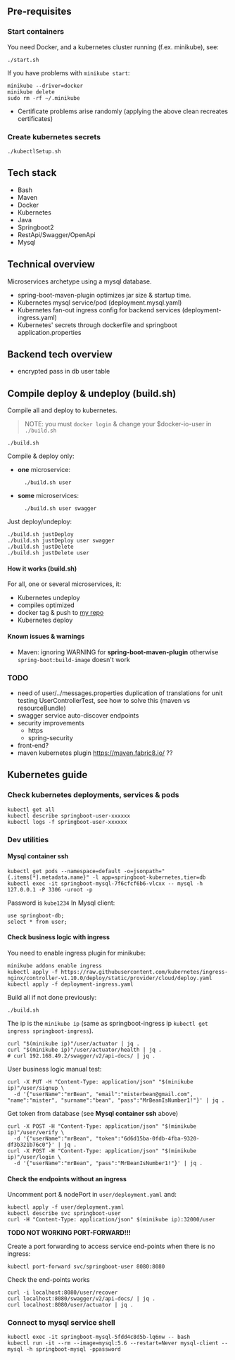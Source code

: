 ## Pre-requisites

### Start containers
You need Docker, and a kubernetes cluster running (f.ex. minikube), see:

```shell
./start.sh
```

If you have problems with `minikube start`:
```shell
minikube --driver=docker
minikube delete
sudo rm -rf ~/.minikube
```
- Certificate problems arise randomly (applying the above clean recreates certificates)

### Create kubernetes secrets

```shell
./kubectlSetup.sh
```

## Tech stack

- Bash
- Maven
- Docker
- Kubernetes
- Java
- Springboot2
- RestApi/Swagger/OpenApi
- Mysql

## Technical overview

Microservices archetype using a mysql database.

- spring-boot-maven-plugin optimizes jar size & startup time.
- Kubernetes mysql service/pod (deployment.mysql.yaml)
- Kubernetes fan-out ingress config for backend services (deployment-ingress.yaml)
- Kubernetes' secrets through dockerfile and springboot application.properties

## Backend tech overview

- encrypted pass in db user table

## Compile deploy & undeploy (build.sh)

Compile all and deploy to kubernetes.
> NOTE: you must `docker login` & change your $docker-io-user in `./build.sh`


    ./build.sh


Compile & deploy only:
- **one** microservice:
  
        ./build.sh user

- **some** microservices:

        ./build.sh user swagger

Just deploy/undeploy:

    ./build.sh justDeploy
    ./build.sh justDeploy user swagger
    ./build.sh justDelete
    ./build.sh justDelete user

#### How it works (build.sh)

For all, one or several microservices, it:
- Kubernetes undeploy
- compiles optimized
- docker tag & push to [my repo](https://hub.docker.com/repository/docker/davidgfolch/kubernetes-springboot-db)
- Kubernetes deploy


#### Known issues & warnings

- Maven: ignoring WARNING for **spring-boot-maven-plugin** otherwise `spring-boot:build-image` doesn't work

### TODO

- need of user/../messages.properties duplication of translations for unit testing UserControllerTest, see how to solve this (maven vs resourceBundle)
- swagger service auto-discover endpoints
- security improvements
  - https
  - spring-security
- front-end?
- maven kubernetes plugin  https://maven.fabric8.io/ ??

## Kubernetes guide

### Check kubernetes deployments, services & pods

```shell
kubectl get all
kubectl describe springboot-user-xxxxxx
kubectl logs -f springboot-user-xxxxxx
```


### Dev utilities

#### Mysql container ssh

    kubectl get pods --namespace=default -o=jsonpath="{.items[*].metadata.name}" -l app=springboot-kubernetes,tier=db
    kubectl exec -it springboot-mysql-7f6cfcf6b6-vlcxx -- mysql -h 127.0.0.1 -P 3306 -uroot -p

Password is `kube1234`
In Mysql client:

    use springboot-db;
    select * from user;


#### Check business logic with ingress

You need to enable ingress plugin for minikube:

    minikube addons enable ingress
    kubectl apply -f https://raw.githubusercontent.com/kubernetes/ingress-nginx/controller-v1.10.0/deploy/static/provider/cloud/deploy.yaml
    kubectl apply -f deployment-ingress.yaml
    
Build all if not done previously:

    ./build.sh

The ip is the `minikube ip` (same as springboot-ingress ip `kubectl get ingress springboot-ingress`).

    curl "$(minikube ip)"/user/actuator | jq .
    curl "$(minikube ip)"/user/actuator/health | jq .
    # curl 192.168.49.2/swagger/v2/api-docs/ | jq .

User business logic manual test:

    curl -X PUT -H "Content-Type: application/json" "$(minikube ip)"/user/signup \
      -d '{"userName":"mrBean", "email":"misterbean@gmail.com", "name":"mister", "surname":"bean", "pass":"MrBeanIsNumber1!"}' | jq .
Get token from database (see **Mysql container ssh** above)

    curl -X POST -H "Content-Type: application/json" "$(minikube ip)"/user/verify \
      -d '{"userName":"mrBean", "token":"6d6d15ba-0fdb-4fba-9320-df3b321b76c0"}' | jq .
    curl -X POST -H "Content-Type: application/json" "$(minikube ip)"/user/login \
      -d '{"userName":"mrBean", "pass":"MrBeanIsNumber1!"}' | jq .


#### Check the endpoints without an ingress

Uncomment port & nodePort in `user/deployment.yaml` and:

    kubectl apply -f user/deployment.yaml
    kubectl describe svc springboot-user
    curl -H "Content-Type: application/json" $(minikube ip):32000/user

**TODO NOT WORKING PORT-FORWARD!!!**

Create a port forwarding to access service end-points when there is no ingress:

    kubectl port-forward svc/springboot-user 8080:8080

Check the end-points works

    curl -i localhost:8080/user/recover
    curl localhost:8080/swagger/v2/api-docs/ | jq .
    curl localhost:8080/user/actuator | jq .




### Connect to mysql service shell

```shell
kubectl exec -it springboot-mysql-5fdd4c8d5b-lq6nw -- bash
kubectl run -it --rm --image=mysql:5.6 --restart=Never mysql-client -- mysql -h springboot-mysql -ppassword
```

